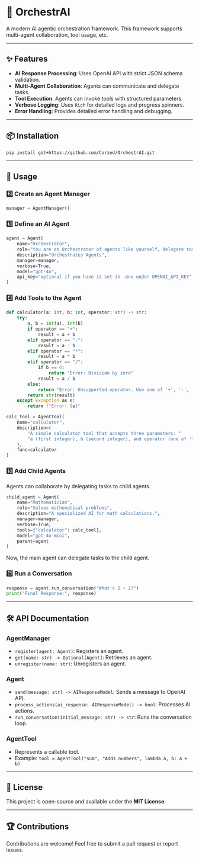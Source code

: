 # 🤖 OrchestrAI

A modern AI agentic orchestration framework. This framework supports multi-agent collaboration, tool usage, etc.

---

## ✨ Features

- **AI Response Processing**: Uses OpenAI API with strict JSON schema validation.
- **Multi-Agent Collaboration**: Agents can communicate and delegate tasks.
- **Tool Execution**: Agents can invoke tools with structured parameters.
- **Verbose Logging**: Uses `Rich` for detailed logs and progress spinners.
- **Error Handling**: Provides detailed error handling and debugging.

---

## 📦 Installation

```bash
pip install git+https://github.com/Corzed/OrchestrAI.git
```

---


## 🚀 Usage

### 2️⃣ Create an Agent Manager

```python
manager = AgentManager()
```

### 3️⃣ Define an AI Agent

```python
agent = Agent(
    name="Orchestrator",
    role="You are an Orchestrator of agents like yourself, delegate tasks to them if necessary.",
    description="Orchestrates Agents",
    manager=manager,
    verbose=True,
    model="gpt-4o",
    api_key="optional if you have it set in .env under OPENAI_API_KEY"
)
```

### 4️⃣ Add Tools to the Agent

```python
def calculator(a: int, b: int, operator: str) -> str:
    try:
        a, b = int(a), int(b)
        if operator == "+":
            result = a + b
        elif operator == "-":
            result = a - b
        elif operator == "*":
            result = a * b
        elif operator == "/":
            if b == 0:
                return "Error: Division by zero"
            result = a / b
        else:
            return "Error: Unsupported operator. Use one of '+', '-', '*', '/'"
        return str(result)
    except Exception as e:
        return f"Error: {e}"

calc_tool = AgentTool(
    name="calculator",
    description=(
        "A simple calculator tool that accepts three parameters: "
        "a (first integer), b (second integer), and operator (one of '+', '-', '*', '/')."
    ),
    func=calculator
)
```

### 5️⃣ Add Child Agents

Agents can collaborate by delegating tasks to child agents.

```python
child_agent = Agent(
    name="Mathematician",
    role="Solves mathematical problems",
    description="A specialized AI for math calculations.",
    manager=manager,
    verbose=True,
    tools={"calculator": calc_tool},
    model="gpt-4o-mini",
    parent=agent
)
```

Now, the main agent can delegate tasks to the child agent.

### 6️⃣ Run a Conversation

```python
response = agent.run_conversation("What's 2 + 2?")
print("Final Response:", response)
```

---

## 🛠 API Documentation

### **AgentManager**
- `register(agent: Agent)`: Registers an agent.
- `get(name: str) -> Optional[Agent]`: Retrieves an agent.
- `unregister(name: str)`: Unregisters an agent.

### **Agent**
- `send(message: str) -> AIResponseModel`: Sends a message to OpenAI API.
- `process_actions(ai_response: AIResponseModel) -> bool`: Processes AI actions.
- `run_conversation(initial_message: str) -> str`: Runs the conversation loop.

### **AgentTool**
- Represents a callable tool.
- Example: `tool = AgentTool("sum", "Adds numbers", lambda a, b: a + b)`

---

## 📄 License

This project is open-source and available under the **MIT License**.

---

## 🏆 Contributions

Contributions are welcome! Feel free to submit a pull request or report issues.
